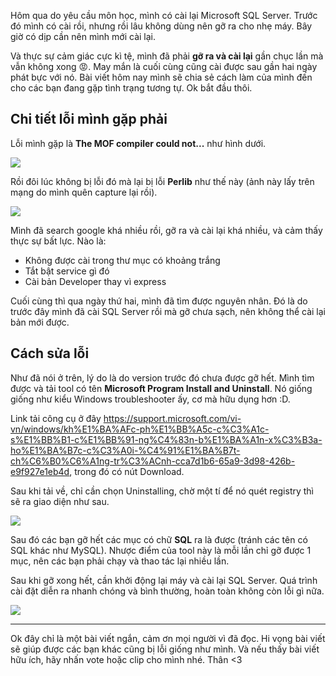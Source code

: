 Hôm qua do yêu cầu môn học, mình có cài lại Microsoft SQL Server. Trước đó mình có cài rồi, nhưng rồi lâu không dùng nên gỡ ra cho nhẹ máy. Bây giờ có dịp cần nên mình mới cài lại.

Và thực sự cảm giác cực kì tệ, mình đã phải **gỡ ra và cài lại** gần chục lần mà vẫn không xong :rage:. May mắn là cuối cùng cũng cài được sau gần hai ngày phát bực với nó. Bài viết hôm nay mình sẽ chia sẻ cách làm của mình đến cho các bạn đang gặp tình trạng tương tự. Ok bắt đầu thôi.

## Chi tiết lỗi mình gặp phải

Lỗi mình gặp là **The MOF compiler could not...** như hình dưới. 

![](https://images.viblo.asia/f6d94ec3-26ab-4b33-80a5-619c8bde04cf.png)

Rồi đôi lúc không bị lỗi đó mà lại bị lỗi **Perlib** như thế này (ảnh này lấy trên mạng do mình quên capture lại rồi).

![](https://images.viblo.asia/6d52c9c2-6aaf-4fad-a0f8-8ac3b072880e.png)

Mình đã search google khá nhiều rồi, gỡ ra và cài lại khá nhiều, và cảm thấy thực sự bất lực. Nào là:

* Không được cài trong thư mục có khoảng trắng
* Tắt bật service gì đó
* Cài bản Developer thay vì express

Cuối cùng thì qua ngày thứ hai, mình đã tìm được nguyên nhân. Đó là do trước đây mình đã cài SQL Server rồi mà gỡ chưa sạch, nên không thể cài lại bản mới được.

## Cách sửa lỗi

Như đã nói ở trên, lý do là do version trước đó chưa được gỡ hết. Mình tìm được và tải tool có tên **Microsoft Program Install and Uninstall**. Nó giống giống như kiểu Windows troubleshooter ấy, cơ mà hữu dụng hơn :D.

Link tải công cụ ở đây https://support.microsoft.com/vi-vn/windows/kh%E1%BA%AFc-ph%E1%BB%A5c-c%C3%A1c-s%E1%BB%B1-c%E1%BB%91-ng%C4%83n-b%E1%BA%A1n-x%C3%B3a-ho%E1%BA%B7c-c%C3%A0i-%C4%91%E1%BA%B7t-ch%C6%B0%C6%A1ng-tr%C3%ACnh-cca7d1b6-65a9-3d98-426b-e9f927e1eb4d, trong đó có nút Download.

Sau khi tải về, chỉ cần chọn Uninstalling, chờ một tí để nó quét registry thì sẽ ra giao diện như sau.

![](https://images.viblo.asia/101277c6-241d-43e1-aefa-4dbf9d77eb08.png)

Sau đó các bạn gỡ hết các mục có chữ **SQL** ra là được (tránh các tên có SQL khác như MySQL). Nhược điểm của tool này là mỗi lần chỉ gỡ được 1 mục, nên các bạn phải chạy và thao tác lại nhiều lần.

Sau khi gỡ xong hết, cần khởi động lại máy và cài lại SQL Server. Quá trình cài đặt diễn ra nhanh chóng và bình thường, hoàn toàn không còn lỗi gì nữa.

![](https://images.viblo.asia/3d53d75b-39a1-466c-bdd7-0bcf080e409c.png)

---

Ok đây chỉ là một bài viết ngắn, cảm ơn mọi người vì đã đọc. Hi vọng bài viết sẽ giúp được các bạn khác cũng bị lỗi giống như mình. Và nếu thấy bài viết hữu ích, hãy nhấn vote hoặc clip cho mình nhé. Thân <3
